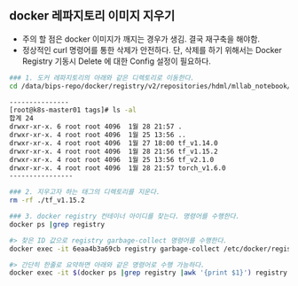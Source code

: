 
## docker 레파지토리 이미지 지우기
 - 주의 할 점은 docker 이미지가 깨지는 경우가 생김. 결국 재구축을 해야함.
 - 정상적인 curl 명령어를 통한 삭제가 안전하다. 단, 삭제를 하기 위해서는 Docker Registry 기동시 Delete 에 대한 Config 설정이 필요하다.
```bash
### 1. 도커 레파지토리의 아래와 같은 디렉토리로 이동한다.
cd /data/bips-repo/docker/registry/v2/repositories/hdml/mllab_notebook/_manifests/tags

---------------
[root@k8s-master01 tags]# ls -al
합계 24
drwxr-xr-x. 6 root root 4096  1월 28 21:57 .
drwxr-xr-x. 4 root root 4096  1월 25 13:56 ..
drwxr-xr-x. 4 root root 4096  1월 27 18:00 tf_v1.14.0
drwxr-xr-x. 4 root root 4096  1월 28 21:56 tf_v1.15.2
drwxr-xr-x. 4 root root 4096  1월 25 13:56 tf_v2.1.0
drwxr-xr-x. 4 root root 4096  1월 28 21:57 torch_v1.6.0
----------------

### 2. 지우고자 하는 태그의 디렉토리를 지운다.
rm -rf ./tf_v1.15.2

### 3. docker registry 컨테이너 아이디를 찾는다. 명령어를 수행한다.
docker ps |grep registry

#> 찾은 ID 값으로 registry garbage-collect 명령어를 수행한다.
docker exec -it 6eaa4b3a69cb registry garbage-collect /etc/docker/registry/config.yml

#> 간단히 한줄로 요약하면 아래와 같은 명령어로 수행 가능하다.
docker exec -it $(docker ps |grep registry |awk '{print $1}') registry garbage-collect /etc/docker/registry/config.yml
```

